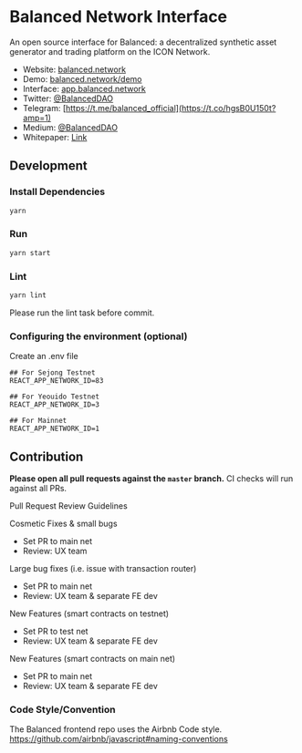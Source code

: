 # Balanced Network Interface

An open source interface for Balanced: a decentralized synthetic asset generator and trading platform on the ICON Network.

- Website: [balanced.network](https://balanced.network/)
- Demo: [balanced.network/demo](https://balanced.network/demo/)
- Interface: [app.balanced.network](https://app.balanced.network/)
- Twitter: [@BalancedDAO](https://twitter.com/BalancedDAO)
- Telegram: [https://t.me/balanced_official](https://t.co/hgsB0U150t?amp=1)
- Medium: [@BalancedDAO](https://balanceddao.medium.com/)
- Whitepaper: [Link](https://docs.balanced.network/technical/white-paper)

## Development

### Install Dependencies

```bash
yarn
```

### Run

```bash
yarn start
```

### Lint

```bash
yarn lint
```

Please run the lint task before commit.

### Configuring the environment (optional)

Create an .env file

```
## For Sejong Testnet
REACT_APP_NETWORK_ID=83

## For Yeouido Testnet
REACT_APP_NETWORK_ID=3

## For Mainnet
REACT_APP_NETWORK_ID=1

```

## Contribution

**Please open all pull requests against the `master` branch.**
CI checks will run against all PRs.

Pull Request Review Guidelines

Cosmetic Fixes & small bugs
- Set PR to main net
- Review: UX team

Large bug fixes (i.e. issue with transaction router)
- Set PR to main net
- Review: UX team & separate FE dev

New Features (smart contracts on testnet)
- Set PR to test net
- Review: UX team & separate FE dev

New Features (smart contracts on main net)
- Set PR to main net
- Review: UX team & separate FE dev

### Code Style/Convention

The Balanced frontend repo uses the Airbnb Code style.
https://github.com/airbnb/javascript#naming-conventions

